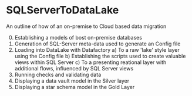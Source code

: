 # SQLServerToDataLake
An outline of how of an on-premise to Cloud based data migration

0. Establishing a models of bost on-premise databases 
1. Generation of SQL-Server meta-data used to generate an Config file
2. Loading into DataLake with Datafactory 
a) To a raw 'lake' style layer using the Config file
b) Establishing the scripts used to create valuable views within SQL Server
c) To a presenting reational layer with additional flows, influenced by SQL Server views
4. Running checks and validating data
5. Displaying a data vault model in the Silver layer
6. Displaying a star schema model in the Gold Layer 
